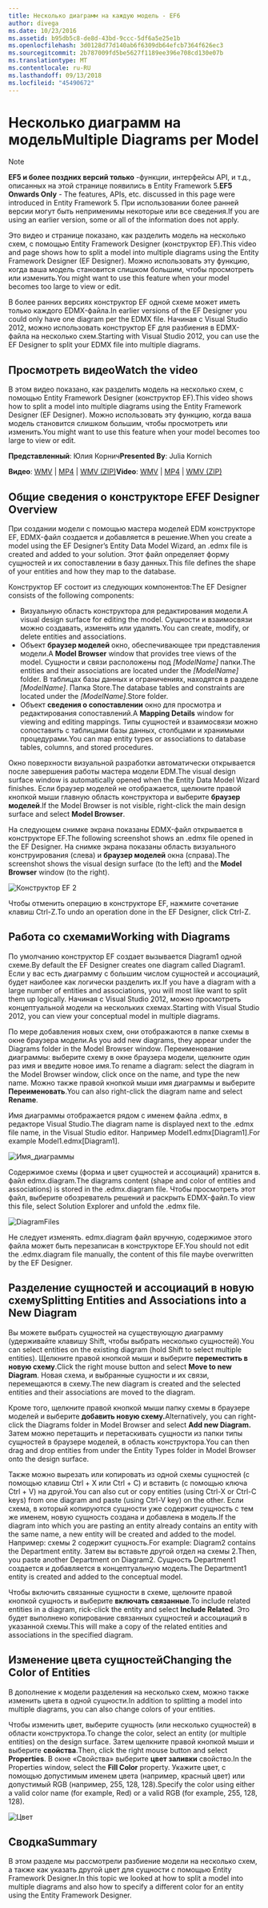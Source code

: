 ```yaml
---
title: Несколько диаграмм на каждую модель - EF6
author: divega
ms.date: 10/23/2016
ms.assetid: b95db5c8-de8d-43bd-9ccc-5df6a5e25e1b
ms.openlocfilehash: 3d0128d77d140ab6f6309db64efcb7364f626ec3
ms.sourcegitcommit: 2b787009fd5be5627f1189ee396e708cd130e07b
ms.translationtype: MT
ms.contentlocale: ru-RU
ms.lasthandoff: 09/13/2018
ms.locfileid: "45490672"
---
```

# <a name="multiple-diagrams-per-model"></a><span data-ttu-id="44cbc-102">Несколько диаграмм на модель</span><span class="sxs-lookup"><span data-stu-id="44cbc-102">Multiple Diagrams per Model</span></span>
> [!NOTE]
> <span data-ttu-id="44cbc-103">**EF5 и более поздних версий только** -функции, интерфейсы API, и т.д., описанных на этой странице появились в Entity Framework 5.</span><span class="sxs-lookup"><span data-stu-id="44cbc-103">**EF5 Onwards Only** - The features, APIs, etc. discussed in this page were introduced in Entity Framework 5.</span></span> <span data-ttu-id="44cbc-104">При использовании более ранней версии могут быть неприменимы некоторые или все сведения.</span><span class="sxs-lookup"><span data-stu-id="44cbc-104">If you are using an earlier version, some or all of the information does not apply.</span></span>

<span data-ttu-id="44cbc-105">Это видео и странице показано, как разделить модель на несколько схем, с помощью Entity Framework Designer (конструктор EF).</span><span class="sxs-lookup"><span data-stu-id="44cbc-105">This video and page shows how to split a model into multiple diagrams using the Entity Framework Designer (EF Designer).</span></span> <span data-ttu-id="44cbc-106">Можно использовать эту функцию, когда ваша модель становится слишком большим, чтобы просмотреть или изменить.</span><span class="sxs-lookup"><span data-stu-id="44cbc-106">You might want to use this feature when your model becomes too large to view or edit.</span></span>

<span data-ttu-id="44cbc-107">В более ранних версиях конструктор EF одной схеме может иметь только каждого EDMX-файла.</span><span class="sxs-lookup"><span data-stu-id="44cbc-107">In earlier versions of the EF Designer you could only have one diagram per the EDMX file.</span></span> <span data-ttu-id="44cbc-108">Начиная с Visual Studio 2012, можно использовать конструктор EF для разбиения в EDMX-файла на несколько схем.</span><span class="sxs-lookup"><span data-stu-id="44cbc-108">Starting with Visual Studio 2012, you can use the EF Designer to split your EDMX file into multiple diagrams.</span></span>

## <a name="watch-the-video"></a><span data-ttu-id="44cbc-109">Просмотреть видео</span><span class="sxs-lookup"><span data-stu-id="44cbc-109">Watch the video</span></span>
<span data-ttu-id="44cbc-110">В этом видео показано, как разделить модель на несколько схем, с помощью Entity Framework Designer (конструктор EF).</span><span class="sxs-lookup"><span data-stu-id="44cbc-110">This video shows how to split a model into multiple diagrams using the Entity Framework Designer (EF Designer).</span></span> <span data-ttu-id="44cbc-111">Можно использовать эту функцию, когда ваша модель становится слишком большим, чтобы просмотреть или изменить.</span><span class="sxs-lookup"><span data-stu-id="44cbc-111">You might want to use this feature when your model becomes too large to view or edit.</span></span>

<span data-ttu-id="44cbc-112">**Представленный**: Юлия Корнич</span><span class="sxs-lookup"><span data-stu-id="44cbc-112">**Presented By**: Julia Kornich</span></span>

<span data-ttu-id="44cbc-113">**Видео**: [WMV](http://download.microsoft.com/download/5/C/2/5C2B52AB-5532-426F-B078-1E253341B5FA/HDI-ITPro-MSDN-winvideo-multiplediagrams.wmv) | [MP4](http://download.microsoft.com/download/5/C/2/5C2B52AB-5532-426F-B078-1E253341B5FA/HDI-ITPro-MSDN-mp4video-multiplediagrams.m4v) | [WMV (ZIP)](http://download.microsoft.com/download/5/C/2/5C2B52AB-5532-426F-B078-1E253341B5FA/HDI-ITPro-MSDN-winvideo-multiplediagrams.zip)</span><span class="sxs-lookup"><span data-stu-id="44cbc-113">**Video**: [WMV](http://download.microsoft.com/download/5/C/2/5C2B52AB-5532-426F-B078-1E253341B5FA/HDI-ITPro-MSDN-winvideo-multiplediagrams.wmv) | [MP4](http://download.microsoft.com/download/5/C/2/5C2B52AB-5532-426F-B078-1E253341B5FA/HDI-ITPro-MSDN-mp4video-multiplediagrams.m4v) | [WMV (ZIP)](http://download.microsoft.com/download/5/C/2/5C2B52AB-5532-426F-B078-1E253341B5FA/HDI-ITPro-MSDN-winvideo-multiplediagrams.zip)</span></span>

## <a name="ef-designer-overview"></a><span data-ttu-id="44cbc-114">Общие сведения о конструкторе EF</span><span class="sxs-lookup"><span data-stu-id="44cbc-114">EF Designer Overview</span></span>

<span data-ttu-id="44cbc-115">При создании модели с помощью мастера моделей EDM конструкторе EF, EDMX-файл создается и добавляется в решение.</span><span class="sxs-lookup"><span data-stu-id="44cbc-115">When you create a model using the EF Designer’s Entity Data Model Wizard, an .edmx file is created and added to your solution.</span></span> <span data-ttu-id="44cbc-116">Этот файл определяет форму сущностей и их сопоставлении в базу данных.</span><span class="sxs-lookup"><span data-stu-id="44cbc-116">This file defines the shape of your entities and how they map to the database.</span></span>

<span data-ttu-id="44cbc-117">Конструктор EF состоит из следующих компонентов:</span><span class="sxs-lookup"><span data-stu-id="44cbc-117">The EF Designer consists of the following components:</span></span>

-   <span data-ttu-id="44cbc-118">Визуальную область конструктора для редактирования модели.</span><span class="sxs-lookup"><span data-stu-id="44cbc-118">A visual design surface for editing the model.</span></span> <span data-ttu-id="44cbc-119">Сущности и взаимосвязи можно создавать, изменять или удалять.</span><span class="sxs-lookup"><span data-stu-id="44cbc-119">You can create, modify, or delete entities and associations.</span></span>
-   <span data-ttu-id="44cbc-120">Объект **браузер моделей** окно, обеспечивающее три представления модели.</span><span class="sxs-lookup"><span data-stu-id="44cbc-120">A **Model Browser** window that provides tree views of the model.</span></span>  <span data-ttu-id="44cbc-121">Сущности и связи расположены под *\[ModelName\]* папки.</span><span class="sxs-lookup"><span data-stu-id="44cbc-121">The entities and their associations are located under the *\[ModelName\]* folder.</span></span> <span data-ttu-id="44cbc-122">В таблицах базы данных и ограничениях, находятся в разделе  *\[ModelName\]*. Папка Store.</span><span class="sxs-lookup"><span data-stu-id="44cbc-122">The database tables and constraints are located under the *\[ModelName\]*.Store folder.</span></span>
-   <span data-ttu-id="44cbc-123">Объект **сведения о сопоставлении** окно для просмотра и редактирования сопоставлений.</span><span class="sxs-lookup"><span data-stu-id="44cbc-123">A **Mapping Details** window for viewing and editing mappings.</span></span> <span data-ttu-id="44cbc-124">Типы сущностей и взаимосвязи можно сопоставить с таблицами базы данных, столбцами и хранимыми процедурами.</span><span class="sxs-lookup"><span data-stu-id="44cbc-124">You can map entity types or associations to database tables, columns, and stored procedures.</span></span> 

<span data-ttu-id="44cbc-125">Окно поверхности визуальной разработки автоматически открывается после завершения работы мастера модели EDM.</span><span class="sxs-lookup"><span data-stu-id="44cbc-125">The visual design surface window is automatically opened when the Entity Data Model Wizard finishes.</span></span> <span data-ttu-id="44cbc-126">Если браузер моделей не отображается, щелкните правой кнопкой мыши главную область конструктора и выберите **браузер моделей**.</span><span class="sxs-lookup"><span data-stu-id="44cbc-126">If the Model Browser is not visible, right-click the main design surface and select **Model Browser**.</span></span>

<span data-ttu-id="44cbc-127">На следующем снимке экрана показаны EDMX-файл открывается в конструкторе EF.</span><span class="sxs-lookup"><span data-stu-id="44cbc-127">The following screenshot shows an .edmx file opened in the EF Designer.</span></span> <span data-ttu-id="44cbc-128">На снимке экрана показаны область визуального конструирования (слева) и **браузер моделей** окна (справа).</span><span class="sxs-lookup"><span data-stu-id="44cbc-128">The screenshot shows the visual design surface (to the left) and the **Model Browser** window (to the right).</span></span>

![Конструктор EF 2](~/ef6/media/efdesigner2.png)

<span data-ttu-id="44cbc-130">Чтобы отменить операцию в конструкторе EF, нажмите сочетание клавиш Ctrl-Z.</span><span class="sxs-lookup"><span data-stu-id="44cbc-130">To undo an operation done in the EF Designer, click Ctrl-Z.</span></span>

## <a name="working-with-diagrams"></a><span data-ttu-id="44cbc-131">Работа со схемами</span><span class="sxs-lookup"><span data-stu-id="44cbc-131">Working with Diagrams</span></span>

<span data-ttu-id="44cbc-132">По умолчанию конструктор EF создает вызывается Diagram1 одной схеме.</span><span class="sxs-lookup"><span data-stu-id="44cbc-132">By default the EF Designer creates one diagram called Diagram1.</span></span> <span data-ttu-id="44cbc-133">Если у вас есть диаграмму с большим числом сущностей и ассоциаций, будет наиболее как логически разделить их.</span><span class="sxs-lookup"><span data-stu-id="44cbc-133">If you have a diagram with a large number of entities and associations, you will most like want to split them up logically.</span></span> <span data-ttu-id="44cbc-134">Начиная с Visual Studio 2012, можно просмотреть концептуальной модели на нескольких схемах.</span><span class="sxs-lookup"><span data-stu-id="44cbc-134">Starting with Visual Studio 2012, you can view your conceptual model in multiple diagrams.</span></span>   

<span data-ttu-id="44cbc-135">По мере добавления новых схем, они отображаются в папке схемы в окне браузера модели.</span><span class="sxs-lookup"><span data-stu-id="44cbc-135">As you add new diagrams, they appear under the Diagrams folder in the Model Browser window.</span></span> <span data-ttu-id="44cbc-136">Переименование диаграммы: выберите схему в окне браузера модели, щелкните один раз имя и введите новое имя.</span><span class="sxs-lookup"><span data-stu-id="44cbc-136">To rename a diagram: select the diagram in the Model Browser window, click once on the name, and type the new name.</span></span>  <span data-ttu-id="44cbc-137">Можно также правой кнопкой мыши имя диаграммы и выберите **Переименовать**.</span><span class="sxs-lookup"><span data-stu-id="44cbc-137">You can also right-click the diagram name and select **Rename**.</span></span>

<span data-ttu-id="44cbc-138">Имя диаграммы отображается рядом с именем файла .edmx, в редакторе Visual Studio.</span><span class="sxs-lookup"><span data-stu-id="44cbc-138">The diagram name is displayed next to the .edmx file name, in the Visual Studio editor.</span></span> <span data-ttu-id="44cbc-139">Например Model1.edmx\[Diagram1\].</span><span class="sxs-lookup"><span data-stu-id="44cbc-139">For example Model1.edmx\[Diagram1\].</span></span>

![Имя_диаграммы](~/ef6/media/diagramname.png)

<span data-ttu-id="44cbc-141">Содержимое схемы (форма и цвет сущностей и ассоциаций) хранится в. файл edmx.diagram.</span><span class="sxs-lookup"><span data-stu-id="44cbc-141">The diagrams content (shape and color of entities and associations) is stored in the .edmx.diagram file.</span></span> <span data-ttu-id="44cbc-142">Чтобы просмотреть этот файл, выберите обозреватель решений и раскрыть EDMX-файл.</span><span class="sxs-lookup"><span data-stu-id="44cbc-142">To view this file, select Solution Explorer and unfold the .edmx file.</span></span> 

![DiagramFiles](~/ef6/media/diagramfiles.png)

<span data-ttu-id="44cbc-144">Не следует изменять. edmx.diagram файл вручную, содержимое этого файла может быть перезаписан в конструкторе EF.</span><span class="sxs-lookup"><span data-stu-id="44cbc-144">You should not edit the .edmx.diagram file manually, the content of this file maybe overwritten by the EF Designer.</span></span>
 
## <a name="splitting-entities-and-associations-into-a-new-diagram"></a><span data-ttu-id="44cbc-145">Разделение сущностей и ассоциаций в новую схему</span><span class="sxs-lookup"><span data-stu-id="44cbc-145">Splitting Entities and Associations into a New Diagram</span></span>

<span data-ttu-id="44cbc-146">Вы можете выбрать сущностей на существующую диаграмму (удерживайте клавишу Shift, чтобы выбрать несколько сущностей).</span><span class="sxs-lookup"><span data-stu-id="44cbc-146">You can select entities on the existing diagram (hold Shift to select multiple entities).</span></span> <span data-ttu-id="44cbc-147">Щелкните правой кнопкой мыши и выберите **переместить в новую схему**.</span><span class="sxs-lookup"><span data-stu-id="44cbc-147">Click the right mouse button and select **Move to new Diagram**.</span></span> <span data-ttu-id="44cbc-148">Новая схема, и выбранные сущности и их связи, перемещаются в схему.</span><span class="sxs-lookup"><span data-stu-id="44cbc-148">The new diagram is created and the selected entities and their associations are moved to the diagram.</span></span>

<span data-ttu-id="44cbc-149">Кроме того, щелкните правой кнопкой мыши папку схемы в браузере моделей и выберите **добавить новую схему.**</span><span class="sxs-lookup"><span data-stu-id="44cbc-149">Alternatively, you can right-click the Diagrams folder in Model Browser and select **Add new Diagram.**</span></span> <span data-ttu-id="44cbc-150">Затем можно перетащить и перетаскивать сущности из папки типы сущностей в браузере моделей, в область конструктора.</span><span class="sxs-lookup"><span data-stu-id="44cbc-150">You can then drag and drop entities from under the Entity Types folder in Model Browser onto the design surface.</span></span>

<span data-ttu-id="44cbc-151">Также можно вырезать или копировать из одной схемы сущностей (с помощью клавиш Ctrl + X или Ctrl + C) и вставить (с помощью ключа Ctrl + V) на другой.</span><span class="sxs-lookup"><span data-stu-id="44cbc-151">You can also cut or copy entities (using Ctrl-X or Ctrl-C keys) from one diagram and paste (using Ctrl-V key) on the other.</span></span> <span data-ttu-id="44cbc-152">Если схема, в который копируются сущности уже содержит сущность с тем же именем, новую сущность создана и добавлена в модель.</span><span class="sxs-lookup"><span data-stu-id="44cbc-152">If the diagram into which you are pasting an entity already contains an entity with the same name, a new entity will be created and added to the model.</span></span>  <span data-ttu-id="44cbc-153">Например: схемы 2 содержит сущность.</span><span class="sxs-lookup"><span data-stu-id="44cbc-153">For example: Diagram2 contains the Department entity.</span></span> <span data-ttu-id="44cbc-154">Затем вы вставьте другой отдел на схемы 2.</span><span class="sxs-lookup"><span data-stu-id="44cbc-154">Then, you paste another Department on Diagram2.</span></span> <span data-ttu-id="44cbc-155">Сущность Department1 создается и добавляется в концептуальную модель.</span><span class="sxs-lookup"><span data-stu-id="44cbc-155">The Department1 entity is created and added to the conceptual model.</span></span>   

<span data-ttu-id="44cbc-156">Чтобы включить связанные сущности в схеме, щелкните правой кнопкой сущность и выберите **включать связанные**.</span><span class="sxs-lookup"><span data-stu-id="44cbc-156">To include related entities in a diagram, rick-click the entity and select **Include Related**.</span></span> <span data-ttu-id="44cbc-157">Это будет выполнено копирование связанных сущностей и ассоциаций в указанной схемы.</span><span class="sxs-lookup"><span data-stu-id="44cbc-157">This will make a copy of the related entities and associations in the specified diagram.</span></span>

## <a name="changing-the-color-of-entities"></a><span data-ttu-id="44cbc-158">Изменение цвета сущностей</span><span class="sxs-lookup"><span data-stu-id="44cbc-158">Changing the Color of Entities</span></span>

<span data-ttu-id="44cbc-159">В дополнение к модели разделения на несколько схем, можно также изменить цвета в одной сущности.</span><span class="sxs-lookup"><span data-stu-id="44cbc-159">In addition to splitting a model into multiple diagrams, you can also change colors of your entities.</span></span>

<span data-ttu-id="44cbc-160">Чтобы изменить цвет, выберите сущность (или несколько сущностей) в области конструктора.</span><span class="sxs-lookup"><span data-stu-id="44cbc-160">To change the color, select an entity (or multiple entities) on the design surface.</span></span> <span data-ttu-id="44cbc-161">Затем щелкните правой кнопкой мыши и выберите **свойства**.</span><span class="sxs-lookup"><span data-stu-id="44cbc-161">Then, click the right mouse button and select **Properties**.</span></span> <span data-ttu-id="44cbc-162">В окне «Свойства» выберите **цвет заливки** свойство.</span><span class="sxs-lookup"><span data-stu-id="44cbc-162">In the Properties window, select the **Fill Color** property.</span></span> <span data-ttu-id="44cbc-163">Укажите цвет, с помощью допустимым именем цвета (например, красный цвет) или допустимый RGB (например, 255, 128, 128).</span><span class="sxs-lookup"><span data-stu-id="44cbc-163">Specify the color using either a valid color name (for example, Red) or a valid RGB (for example, 255, 128, 128).</span></span> 

![Цвет](~/ef6/media/color.png)

## <a name="summary"></a><span data-ttu-id="44cbc-165">Сводка</span><span class="sxs-lookup"><span data-stu-id="44cbc-165">Summary</span></span>

<span data-ttu-id="44cbc-166">В этом разделе мы рассмотрели разбиение модели на несколько схем, а также как указать другой цвет для сущности с помощью Entity Framework Designer.</span><span class="sxs-lookup"><span data-stu-id="44cbc-166">In this topic we looked at how to split a model into multiple diagrams and also how to specify a different color for an entity using the Entity Framework Designer.</span></span> 

